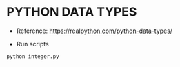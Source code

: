 # PYTHON DATA TYPES

- Reference: https://realpython.com/python-data-types/

- Run scripts
```
python integer.py
```
